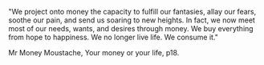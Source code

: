 "We project onto money the capacity to fulfill our fantasies, allay our fears, soothe our pain, and send us soaring to new heights. In fact, we now meet most of our needs, wants, and desires through money. We buy everything from hope to happiness. We no longer live life. We consume it."

Mr Money Moustache, Your money or your life, p18.